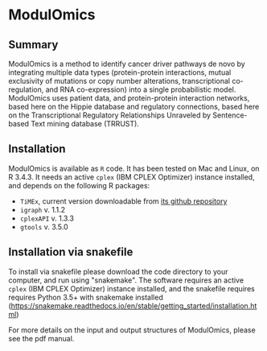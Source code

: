 # ModulOmics

## Summary
ModulOmics is a method to identify cancer driver pathways de novo by integrating multiple data types (protein-protein interactions, mutual exclusivity of mutations or copy number alterations, transcriptional co-regulation, and RNA co-expression) into a single probabilistic model. ModulOmics uses patient data, and protein-protein interaction networks, based here on the Hippie database and regulatory connections, based here on the Transcriptional Regulatory Relationships Unraveled by Sentence-based Text mining database (TRRUST).

## Installation
ModulOmics is available as ```R``` code. It has been tested on Mac and Linux, on R 3.4.3. It needs an active ```cplex``` (IBM CPLEX Optimizer) instance installed, and depends on the following R packages:
* ```TiMEx```, current version downloadable from [its github repository](https://github.com/csimona/TiMEx/)
* ```igraph``` v. 1.1.2
* ```cplexAPI``` v. 1.3.3
* ```gtools``` v. 3.5.0

## Installation via snakefile
To install via snakefile please download the code directory to your computer, and run using "snakemake".
The software requires an active ```cplex``` (IBM CPLEX Optimizer) instance installed, and the snakefile requires requires Python 3.5+ with snakemake installed (https://snakemake.readthedocs.io/en/stable/getting_started/installation.html)


For more details on the input and output structures of ModulOmics, please see the pdf manual.


